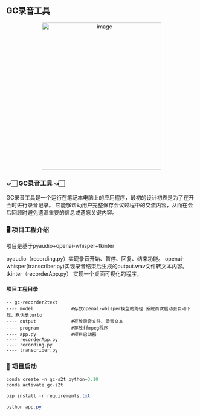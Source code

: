 ## GC录音工具
<p align="center">
  <img width="316" height="389" alt="image" src="https://github.com/user-attachments/assets/b83d2906-5b10-44df-a41d-1db70b33fd85" />
</p>




### 👉🏻 GC录音工具 👈🏻
GC录音工具是一个运行在笔记本电脑上的应用程序，最初的设计初衷是为了在开会时进行录音记录。
它能够帮助用户完整保存会议过程中的交流内容，从而在会后回顾时避免遗漏重要的信息或遗忘关键内容。

### 🖥️ 项目工程介绍
项目是基于pyaudio+openai-whisper+tkinter

pyaudio（recording.py）实现录音开始、暂停、回复、结束功能。
openai-whisper(transcriber.py)实现录音结束后生成的output.wav文件转文本内容。
tkinter（recorderApp.py） 实现一个桌面可视化的程序。

#### 项目工程目录
```
-- gc-recorder2text
---- model              #存放openai-whisper模型的路径 系统首次启动会自动下载，默认是turbo
---- output             #存放录音文件、录音文本
---- program            #存放ffmpeg程序
---- app.py             #项目启动器
---- recorderApp.py
---- recording.py
---- transcriber.py
```

### 📣 项目启动

```java
conda create -n gc-s2t python=3.10
conda activate gc-s2t

pip install -r requirements.txt

python app.py

```

